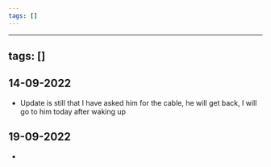 ```yaml
---
tags: []
---
```


---
tags: []
---

## 14-09-2022 
- Update is still that I have asked him for the cable, he will get back, I will go to him today after waking up

## 19-09-2022
- 